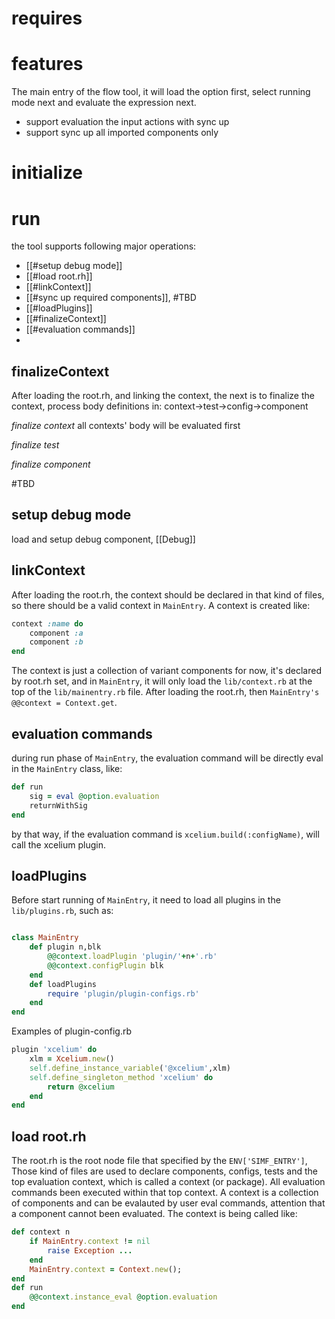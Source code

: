 
# requires


# features
The main entry of the flow tool, it will load the option first, select running mode next and evaluate the expression next.
- support evaluation the input actions with sync up
- support sync up all imported components only

# initialize
# run
the tool supports following major operations:
- [[#setup debug mode]]
- [[#load root.rh]]
- [[#linkContext]]
- [[#sync up required components]], #TBD 
- [[#loadPlugins]]
- [[#finalizeContext]]
- [[#evaluation commands]]
- 

## finalizeContext
After loading the root.rh, and linking the context, the next is to finalize the context, process body definitions in: context->test->config->component

*finalize context*
all contexts' body will be evaluated first

*finalize test*

*finalize component*



#TBD 
## setup debug mode
load and setup debug component, [[Debug]]

## linkContext
After loading the root.rh, the context should be declared in that kind of files, so there should be a valid context in `MainEntry`.
A context is created like:
```ruby
context :name do
	component :a
	component :b
end
```
The context is just a collection of variant components for now, it's declared by root.rh set, and in `MainEntry`, it will only load the `lib/context.rb` at the top of the `lib/mainentry.rb` file. After loading the root.rh, then `MainEntry's @@context = Context.get`.

## evaluation commands
during run phase of `MainEntry`, the evaluation command will be directly eval in the `MainEntry` class, like:
```ruby
def run
	sig = eval @option.evaluation
	returnWithSig
end
```
by that way, if the evaluation command is `xcelium.build(:configName)`, will call the xcelium plugin.

## loadPlugins
Before start running of `MainEntry`, it need to load all plugins in the `lib/plugins.rb`, such as:
```ruby

class MainEntry
	def plugin n,blk
		@@context.loadPlugin 'plugin/'+n+'.rb'
		@@context.configPlugin blk
	end
	def loadPlugins
		require 'plugin/plugin-configs.rb'
	end
end
```
Examples of plugin-config.rb
```ruby
plugin 'xcelium' do
	xlm = Xcelium.new()
	self.define_instance_variable('@xcelium',xlm)
	self.define_singleton_method 'xcelium' do
		return @xcelium
	end
end
```

## load root.rh
The root.rh is the root node file that specified by the `ENV['SIMF_ENTRY']`, Those kind of files are used to declare components, configs, tests and the top evaluation context, which is called a context (or package). All evaluation commands been executed within that top context. A context is a collection of components and can be evalauted by user eval commands, attention that a component cannot been evaluated. The context is being called like:
```ruby
def context n
	if MainEntry.context != nil
		raise Exception ...
	end
	MainEntry.context = Context.new();
end
def run
	@@context.instance_eval @option.evaluation
end
```


